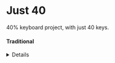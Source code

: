 # Just 40

40% keyboard project, with just 40 keys.

#### Traditional
<details>
  ![traditional keys](kle/traditional.png)
</details>
